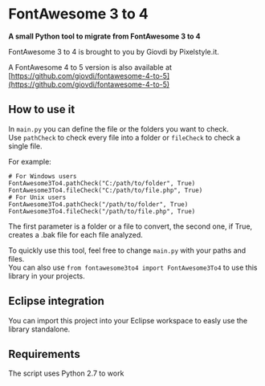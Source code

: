 # FontAwesome 3 to 4
**A small Python tool to migrate from FontAwesome 3 to 4**

FontAwesome 3 to 4 is brought to you by Giovdi by Pixelstyle.it.

A FontAwesome 4 to 5 version is also available at [https://github.com/giovdi/fontawesome-4-to-5](https://github.com/giovdi/fontawesome-4-to-5)

## How to use it
In `main.py` you can define the file or the folders you want to check.  
Use `pathCheck` to check every file into a folder or `fileCheck` to check a single file.

For example:
```
# For Windows users
FontAwesome3To4.pathCheck("C:/path/to/folder", True)
FontAwesome3To4.fileCheck("C:/path/to/file.php", True)
# For Unix users
FontAwesome3To4.pathCheck("/path/to/folder", True)
FontAwesome3To4.fileCheck("/path/to/file.php", True)
```

The first parameter is a folder or a file to convert, the second one, if True, creates a .bak file for each file analyzed.

To quickly use this tool, feel free to change `main.py` with your paths and files.  
You can also use `from fontawesome3to4 import FontAwesome3To4` to use this library in your projects.

## Eclipse integration
You can import this project into your Eclipse workspace to easly use the library standalone.

## Requirements
The script uses Python 2.7 to work